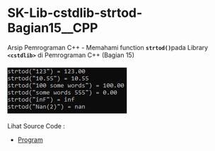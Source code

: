 # SK-Lib-cstdlib-strtod-Bagian15__CPP
Arsip Pemrograman C++ - Memahami function <code><b>strtod()</b></code>pada Library <code><b>&lt;cstdlib></b></code> di Pemrograman C++ (Bagian 15)<br><br>
<img src="https://github.com/RizkyKhapidsyah/SK-Lib-cstdlib-strtod-Bagian15__CPP/blob/master/SK-Lib-cstdlib-strtod-Bagian15__CPP/x64/result/001.PNG"><br><br>
Lihat Source Code : <br>
- <a href="https://github.com/RizkyKhapidsyah/SK-Lib-cstdlib-strtod-Bagian15__CPP/blob/master/SK-Lib-cstdlib-strtod-Bagian15__CPP/Source.cpp">Program</a>
